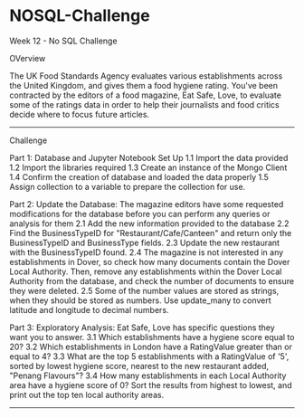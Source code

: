 # NOSQL-Challenge
Week 12 - No SQL Challenge

OVerview 

The UK Food Standards Agency evaluates various establishments across the United Kingdom, and gives them a food hygiene rating. You've been contracted by the editors of a food magazine, Eat Safe, Love, to evaluate some of the ratings data in order to help their journalists and food critics decide where to focus future articles.

----------------------------------------------------------

Challenge

Part 1: Database and Jupyter Notebook Set Up
	1.1 Import the data provided
	1.2 Import the libraries required
	1.3 Create an instance of the Mongo Client
	1.4 Confirm the creation of database and loaded the data properly
	1.5 Assign collection to a variable to prepare the collection for use.


Part 2: Update the Database: The magazine editors have some requested modifications for the database before you can perform any queries or analysis for them
	2.1 Add the new information provided to the database
	2.2 Find the BusinessTypeID for "Restaurant/Cafe/Canteen" and return only the BusinessTypeID and BusinessType fields.
	2.3 Update the new restaurant with the BusinessTypeID found.
	2.4 The magazine is not interested in any establishments in Dover, so check how many documents contain the Dover Local Authority. Then, remove any establishments within the Dover Local Authority from the database, and check the number of documents to ensure they were deleted.
	2.5 Some of the number values are stored as strings, when they should be stored as numbers. Use update_many to convert latitude and longitude to decimal numbers.


Part 3: Exploratory Analysis: Eat Safe, Love has specific questions they want you to answer.
	3.1 Which establishments have a hygiene score equal to 20?
	3.2 Which establishments in London have a RatingValue greater than or equal to 4?
	3.3 What are the top 5 establishments with a RatingValue of '5', sorted by lowest hygiene score, nearest to the new restaurant added, "Penang Flavours"?
	3.4 How many establishments in each Local Authority area have a hygiene score of 0? Sort the results from highest to lowest, and print out the top ten local authority areas.

-----------------------------------------------------------